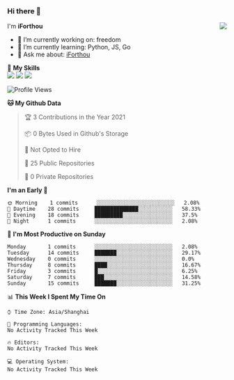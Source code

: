 ### Hi there 👋

<a href="#">
  <img align="right" src="https://github-readme-stats.vercel.app/api?username=iforthou&count_private=true&show_icons=true&bg_color=15,f2f7fd,E0EAFC" />
</a>

I'm **iForthou**

- 🔭 I’m currently working on: freedom
- 🌱 I’m currently learning: Python, JS, Go
- 💬 Ask me about: [iForthou](https://iforthou.com)

🌟 **My Skills**  
![](https://img.shields.io/badge/-Python-3e74a2?style=flat-square&logo=Python&logoColor=fff)
![](https://img.shields.io/badge/-Docker-2496ED?style=flat-square&logo=Docker&logoColor=fff)
![](https://img.shields.io/badge/-Linux-000000?style=flat-square&logo=Linux&logoColor=fff)

<!--START_SECTION:waka-->
![Profile Views](http://img.shields.io/badge/Profile%20Views-0-blue)

**🐱 My Github Data** 

> 🏆 3 Contributions in the Year 2021
 > 
> 📦 0 Bytes Used in Github's Storage 
 > 
> 🚫 Not Opted to Hire
 > 
> 📜 25 Public Repositories 
 > 
> 🔑 0 Private Repositories  
 > 
**I'm an Early 🐤** 

```text
🌞 Morning    1 commits      ░░░░░░░░░░░░░░░░░░░░░░░░░   2.08% 
🌆 Daytime    28 commits     ██████████████░░░░░░░░░░░   58.33% 
🌃 Evening    18 commits     █████████░░░░░░░░░░░░░░░░   37.5% 
🌙 Night      1 commits      ░░░░░░░░░░░░░░░░░░░░░░░░░   2.08%

```
📅 **I'm Most Productive on Sunday** 

```text
Monday       1 commits      ░░░░░░░░░░░░░░░░░░░░░░░░░   2.08% 
Tuesday      14 commits     ███████░░░░░░░░░░░░░░░░░░   29.17% 
Wednesday    0 commits      ░░░░░░░░░░░░░░░░░░░░░░░░░   0.0% 
Thursday     8 commits      ████░░░░░░░░░░░░░░░░░░░░░   16.67% 
Friday       3 commits      █░░░░░░░░░░░░░░░░░░░░░░░░   6.25% 
Saturday     7 commits      ███░░░░░░░░░░░░░░░░░░░░░░   14.58% 
Sunday       15 commits     ███████░░░░░░░░░░░░░░░░░░   31.25%

```


📊 **This Week I Spent My Time On** 

```text
⌚︎ Time Zone: Asia/Shanghai

💬 Programming Languages: 
No Activity Tracked This Week

🔥 Editors: 
No Activity Tracked This Week

💻 Operating System: 
No Activity Tracked This Week

```


<!--END_SECTION:waka-->

